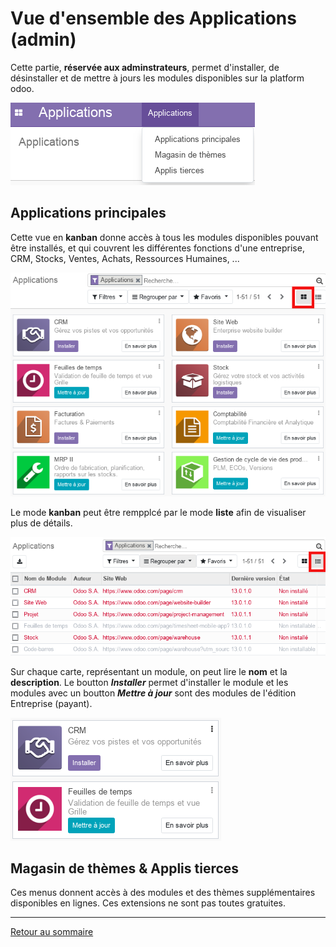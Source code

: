 # Vue d'ensemble des Applications (admin)

Cette partie, **réservée aux adminstrateurs**, permet d'installer, de désinstaller et de mettre à jours les modules disponibles sur la platform odoo.

![](./images/apps-menu.png)

## Applications principales 

Cette vue en **kanban** donne accès à tous les modules disponibles pouvant être installés, et qui couvrent les différentes fonctions d'une entreprise, CRM, Stocks, Ventes, Achats, Ressources Humaines, ... 

![](./images/apps-kanban.png)

Le mode **kanban** peut être rempplcé par le mode **liste** afin de visualiser plus de détails.

![](./images/apps-list.png)

Sur chaque carte, représentant un module, on peut lire le **nom** et la **description**. Le boutton **_Installer_** permet d'installer le module et les modules avec un boutton **_Mettre à jour_** sont des modules de l'édition Entreprise (payant).

![](./images/apps-cards.png)


## Magasin de thèmes & Applis tierces

Ces menus donnent accès à des modules et des thèmes supplémentaires disponibles en lignes. Ces extensions ne sont pas toutes gratuites.

----
[Retour au sommaire](./odoo-usecases.md)

